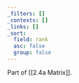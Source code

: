 ```yaml
---
_filters: []
_contexts: []
_links: []
_sort:
  field: rank
  asc: false
  group: false
---
```

Part of [[2.4a Matrix]].